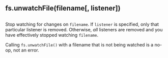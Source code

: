 ## fs.unwatchFile(filename\[, listener\])

## 

Stop watching for changes on `filename`. If `listener` is specified, only that
particular listener is removed. Otherwise, _all_ listeners are removed and you
have effectively stopped watching `filename`.

Calling `fs.unwatchFile()` with a filename that is not being watched is a
no-op, not an error.